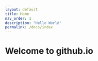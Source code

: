 ```yaml
---
layout: default
title: Home
nav_order: 1
description: "Hello World"
permalink: /docs/index
---
```


# Welcome to github.io